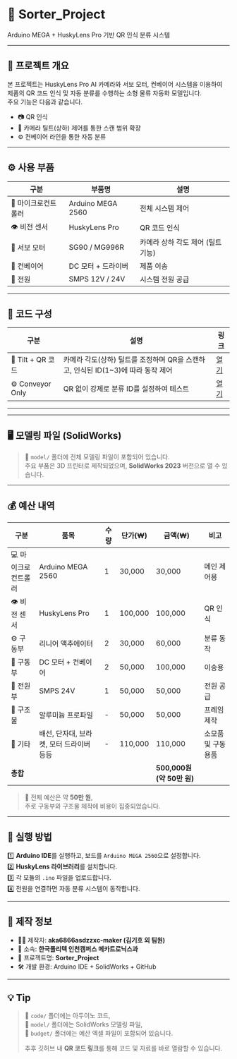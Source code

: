 # 🧠 Sorter_Project  
Arduino MEGA + HuskyLens Pro 기반 QR 인식 분류 시스템

---

## 📌 프로젝트 개요
본 프로젝트는 HuskyLens Pro AI 카메라와 서보 모터, 컨베이어 시스템을 이용하여  
제품의 QR 코드 인식 및 자동 분류를 수행하는 소형 물류 자동화 모델입니다.  
주요 기능은 다음과 같습니다.

- 📷 QR 인식   
- 🎯 카메라 틸트(상하) 제어를 통한 스캔 범위 확장  
- ⚙️ 컨베이어 라인을 통한 자동 분류    

---

## ⚙️ 사용 부품
| 구분 | 부품명 | 설명 |
|------|--------|------|
| 🧩 마이크로컨트롤러 | Arduino MEGA 2560 | 전체 시스템 제어 |
| 👁️ 비전 센서 | HuskyLens Pro | QR 코드 인식 |
| 🔄 서보 모터 | SG90 / MG996R | 카메라 상하 각도 제어 (틸트 기능) |
| 🚚 컨베이어 | DC 모터 + 드라이버 | 제품 이송 |
| 🔋 전원 | SMPS 12V / 24V | 시스템 전원 공급 |

---

## 📂 코드 구성

| 구분 | 설명 | 링크 |
|------|------|------|
| 🎯 Tilt + QR 코드 | 카메라 각도(상하) 틸트를 조정하며 QR을 스캔하고, 인식된 ID(1~3)에 따라 동작 제어 | [열기](./tilt_qr/tilt_qr.ino) |
| ⚙️ Conveyor Only | QR 없이 강제로 분류 ID를 설정하여 테스트 | [열기](./conveyor_only/conveyor_only.ino) |

---
---

## 🖥️ 모델링 파일 (SolidWorks)

> 📎 `model/` 폴더에 전체 모델링 파일이 포함되어 있습니다.  
> 주요 부품은 3D 프린터로 제작되었으며, **SolidWorks 2023** 버전으로 열 수 있습니다.

---

## 💰 예산 내역

| 구분 | 품목 | 수량 | 단가(₩) | 금액(₩) | 비고 |
|------|------|------|----------|----------|------|
| 💻 마이크로컨트롤러 | Arduino MEGA 2560 | 1 | 30,000 | 30,000 | 메인 제어용 |
| 👁️ 비전 센서 | HuskyLens Pro | 1 | 100,000 | 100,000 | QR 인식 |
| ⚙️ 구동부 | 리니어 액추에이터 | 2 | 30,000 | 60,000 | 분류 동작 |
| 🚚 구동부 | DC 모터 + 컨베이어 | 2 | 50,000 | 100,000 | 이송용 |
| 🔋 전원부 | SMPS 24V | 1 | 50,000 | 50,000 | 전원 공급 |
| 🧱 구조물 | 알루미늄 프로파일 | - | 50,000 | 50,000 | 프레임 제작 |
| 🔧 기타 | 배선, 단자대, 브라켓, 모터 드라이버 등등 | - | 110,000 | 110,000 | 소모품 및 구동용품 |
| **총합** |  |  |  | **500,000원 (약 50만 원)** |  |

> 💬 전체 예산은 약 **50만 원**,  
> 주로 구동부와 구조물 제작에 비용이 집중되었습니다.  
---

## 🚀 실행 방법

1️⃣ **Arduino IDE**를 실행하고, 보드를 `Arduino MEGA 2560`으로 설정합니다.  
2️⃣ **HuskyLens 라이브러리**를 설치합니다.  
3️⃣ 각 모듈의 `.ino` 파일을 업로드합니다.  
4️⃣ 전원을 연결하면 자동 분류 시스템이 동작합니다.

---

## 🧾 제작 정보

- 👨‍💻 제작자: **aka6866asdzzxc-maker (김기호 외 팀원)**  
- 🏫 소속: **한국폴리텍 인천캠퍼스 메카트로닉스과**  
- 🧠 프로젝트명: **Sorter_Project**  
- 🛠️ 개발 환경: Arduino IDE + SolidWorks + GitHub  

---

## 💡 Tip

> 📁 `code/` 폴더에는 아두이노 코드,  
> 📁 `model/` 폴더에는 SolidWorks 모델링 파일,  
> 📁 `budget/` 폴더에는 예산 엑셀 파일이 포함되어 있습니다.  
>
> 추후 깃허브 내 **QR 코드 링크**를 통해 코드 및 자료를 바로 열람할 수 있습니다.
